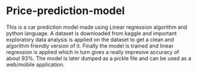 # Price-prediction-model
This is a car prediction model made using Linear regression algorithm and python language.
A dataset is downloaded from kaggle and important exploratory data analysis is applied on the dataset to get a clean and algorithm friendly version of it.
Finally the model is trained and linear regression is applied which in turn gives a really impresive accuracy of about 93%. The model is later dumped as a pickle file and can be used as a web/mobile application.


